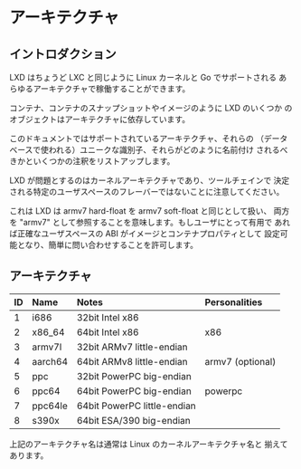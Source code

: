 # アーキテクチャ <!-- Architectures -->
## イントロダクション <!-- Introduction -->
<!--
LXD just like LXC can run on just about any architecture that's
supported by the Linux kernel and by Go.
-->
LXD はちょうど LXC と同じように Linux カーネルと Go でサポートされる
あらゆるアーキテクチャで稼働することができます。

<!--
Some objects in LXD are tied to an architecture, like the container,
container snapshots and images.
-->
コンテナ、コンテナのスナップショットやイメージのように LXD のいくつか
のオブジェクトはアーキテクチャに依存しています。

<!--
This document lists all the supported architectures, their unique
identifier (used in the database), how they should be named and some
notes.
-->
このドキュメントではサポートされているアーキテクチャ、それらの
（データベースで使われる）ユニークな識別子、それらがどのように名前付け
されるべきかといくつかの注釈をリストアップします。


<!--
Please note that what LXD cares about is the kernel architecture, not
the particular userspace flavor as determined by the toolchain.
-->
LXD が問題とするのはカーネルアーキテクチャであり、ツールチェインで
決定される特定のユーザスペースのフレーバーではないことに注意してください。

<!--
That means that LXD considers armv7 hard-float to be the same as armv7
soft-float and refers to both as "armv7". If useful to the user, the
exact userspace ABI may be set as an image and container property,
allowing easy query.
-->
これは LXD は armv7 hard-float を armv7 soft-float と同じとして扱い、
両方を "armv7" として参照することを意味します。もしユーザにとって有用で
あれば正確なユーザスペースの ABI がイメージとコンテナプロパティとして
設定可能となり、簡単に問い合わせすることを許可します。

## アーキテクチャ <!-- Architectures -->

ID    | Name          | Notes                           | Personalities
:---  | :---          | :----                           | :------------
1     | i686          | 32bit Intel x86                 |
2     | x86\_64       | 64bit Intel x86                 | x86
3     | armv7l        | 32bit ARMv7 little-endian       |
4     | aarch64       | 64bit ARMv8 little-endian       | armv7 (optional)
5     | ppc           | 32bit PowerPC big-endian        |
6     | ppc64         | 64bit PowerPC big-endian        | powerpc
7     | ppc64le       | 64bit PowerPC little-endian     |
8     | s390x         | 64bit ESA/390 big-endian        |

<!--
The architecture names above are typically aligned with the Linux kernel
architecture names.
-->
上記のアーキテクチャ名は通常は Linux のカーネルアーキテクチャ名と
揃えてあります。
